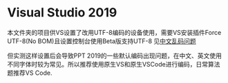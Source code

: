 # Visual Studio 2019

本文件夹的项目供VS设置了改用UTF-8编码的设备使用，需要VS安装插件Force UTF-8(No BOM)且设置控制台使用Beta版支持UTF-8
见[中文乱码问题](https://blog.csdn.net/Michael_fchou/article/details/104349977)

但实测这样设置后会导致PPT 2019的一些默认编码出现问题，在中文、英文使用不同字体时较为常见。所以推荐使用原生VS和原生VSCode进行编码，日常算法题推荐VS Code.
